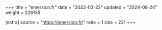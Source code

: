 +++
title = "emersion.fr"
date = "2022-03-22"
updated = "2024-08-24"
weight = 226135

[extra]
source = "https://emersion.fr/"
ratio = 1
size = 221
+++
